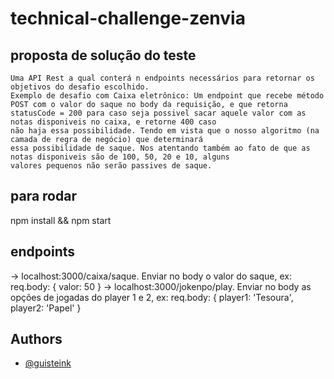# technical-challenge-zenvia

## proposta de solução do teste
    Uma API Rest a qual conterá n endpoints necessários para retornar os objetivos do desafio escolhido. 
    Exemplo de desafio com Caixa eletrônico: Um endpoint que recebe método POST com o valor do saque no body da requisição, e que retorna 
    statusCode = 200 para caso seja possivel sacar aquele valor com as notas disponiveis no caixa, e retorne 400 caso 
    não haja essa possibilidade. Tendo em vista que o nosso algoritmo (na camada de regra de negócio) que determinará
    essa possibilidade de saque. Nos atentando também ao fato de que as notas disponiveis são de 100, 50, 20 e 10, alguns
    valores pequenos não serão passives de saque.
## para rodar
npm install && npm start

## endpoints
-> localhost:3000/caixa/saque. Enviar no body o valor do saque, ex: req.body: { valor: 50 }
-> localhost:3000/jokenpo/play. Enviar no body as opções de jogadas do player 1 e 2, ex: req.body: { player1: 'Tesoura', player2: 'Papel' }

## Authors

- [@guisteink](https://www.github.com/guisteink)

